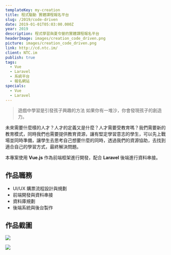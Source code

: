 ```yaml
---
templateKey: my-creation
title: 程式驅動 實體課程報名平台
slug: /2019/code-driven
date: 2019-01-01T05:03:00.000Z
year: 2019
description: 程式學習與夏令營的實體課程報名平台
headerImage: images/creation_code_driven.png
picture: images/creation_code_driven.png
link: http://cd.ntc.im/
client: NTC.im
publish: true
tags:
  - Vue
  - Laravel
  - 系統平台
  - 報名網站
specials:
  - Vue
  - Laravel
---
```


> 遊戲中學習是引發孩子興趣的方法 如果你有一堆沙，你會發現孩子的創造力。

未來需要什麼樣的人才？人才的定義又是什麼？人才需要受教育嗎？我們需要新的教育模式，同時我們也需要提供教育資源，讓有堅定學習意志的學生，可以先上戰場並同時準備，讓學生去思考自己想要什麼的同時，透過我們的資源協助，去找到適合自己的學習方式，最終解決問題。

本專案使用 **Vue.js** 作為前端框架進行開發，配合 **Laravel** 後端進行資料串接。

## 作品職務
- UI/UX 購票流程設計與規劃
- 前端開發與資料串接
- 資料庫規劃
- 後端系統與後台製作

## 作品截圖

![](/images/creation_code_driven-2.png)

![](/images/creation_code_driven-3.png)